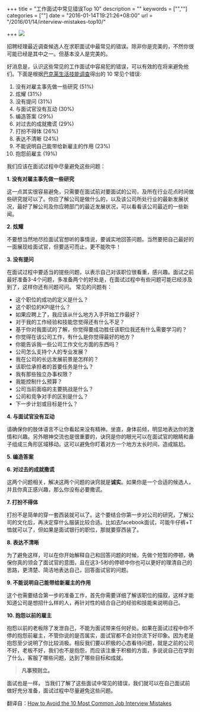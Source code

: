 +++
title = "工作面试中常见错误Top 10"
description = ""
keywords = ["",""]
categories = [""]
date = "2016-01-14T19:21:26+08:00"
url = "/2016/01/14/interview-mistakes-top10/"

+++
 ![](http://i.imgur.com/yy3XdzO.jpg)

招聘经理最近调查候选人在求职面试中最常见的错误。除非你是完美的，不然你很可能已经是其中之一。但基本没人是完美的。<!--more-->

好消息是，认识这些常见的工作面试中容易犯的错误，可以有效的在将来避免他们。下面是根据[巴克莱生活技能调查](http://www.newsroom.barclays.com/r/3281/underprepared_brits_brag_their_way_out_of_job_prospects)得出的 10 常见个错误:

1. 没有对雇主事先做一些研究 (51%)
1. 炫耀 (31%)
1. 没有提问 (31%)
1. 与面试官没有互动 (30%)
1. 编造答案 (29%)
1. 对过去的成就撒谎 (29%)
1. 打扮不得体 (26%)
1. 表达不清晰 (24%)
1. 不能说明自己能带给新雇主的作用 (23%)
1. 抱怨前雇主 (19%)

我们应该在面试过程中尽量避免这些问题：


**1. 没有对雇主事先做一些研究**

这一点其实很容易避免，只需要在面试前对要面试的公司，及所在行业花点时间做些研究就可以了。你应了解公司是做什么的，以及该公司所处行业的最新发展状况，最好了解公司及你应聘部门的最近发展状况，可以看看该公司最近的一些新闻。

**2. 炫耀**

不要想当然地尽捡面试官想听的事情说，要诚实地回答问题。当然要把自己最好的一面展现给面试官，但要适可而止，更不能吹牛！

**3. 没有提问**

在面试过程中要适当的提些问题，以表示自己对该职位很看重，感兴趣。面试之前最好准备3-4个问题，多准备两个的好处是，在面试过程中有些问题可能已经涉及到了，这样你还有问题可问。
常见的问题有：

- 这个职位的成功的定义是什么？
- 这个职位的KPI是什么？
- 如果应聘上了，我应该从什么地方入手开始工作最好？
- 对于我的工作经验和技能您觉得还有什么不足？
- 基于你对我面试的了解，你觉得要成功胜任该职位我还有什么需要学习的？
- 你觉得在该公司工作，有什么是你觉得最好的地方？
- 你能告诉我一些公司工作文化方面的东西吗？
- 公司怎么支持个人的专业发展？
- 我在公司的长远发展前景是怎样的？
- 该职位承担者的首要任务是什么？
- 我有那些独立办事权限？
- 我能控制什么预算？
- 公司当前面临的主要挑战是什么？
- 公司和竞争对手的区别是什么？
- 下一步计划或目标是什么？

**4. 与面试官没有互动**

请确保你的肢体语言不让你看起来没有精神。坐直，身体前倾，明显地表达你的激情和兴趣。另外眼神交流也是很重要的，诀窍是你的眼光可以在面试官的眼睛和鼻子组成三角形区域移动。这可以避免你盯着对方一个地方太长时间，造成尴尬。

**5. 编造答案** 

**6. 对过去的成就撒谎**

这两个问题相关，解决这两个问题的诀窍就是**诚实**。如果你是一个合适的候选人，并且你真正感兴趣，那么你没有必要撒谎。


**7. 打扮不得体**

打扮不是简单的穿一套西装就可以了。这个要结合你第一步对公司的研究，了解公司的文化后，再决定穿什么服装比较合适。比如去facebook面试，可能牛仔裤+T恤就可以了，但如果是面试银行的职位，那就要穿西装了。

**8. 表达不清晰** 

为了避免这样，可以在你开始解释自己和回答问题的时候，先做个短暂的停顿，确保你真的领会了面试官的意图，且在这3-5秒的停顿中你也可以更好的理清自己的思路，更清楚、简洁地表达自己，回答面试官的问题。


**9. 不能说明自己能带给新雇主的作用** 

这个也需要结合第一步的准备工作，首先你需要详细了解该职位的描叙，这样才能知道公司是想招什么样的人，再针对性的结合自己的经验和技能来说明自己。


**10. 抱怨以前的雇主**

抱怨以前的老板除了发泄自己，不能为面试带来任何好处。如果在面试过程中你不停的抱怨前雇主，不管你说的是否属实，面试官都不会对你流下好印象。因为老是抱怨至少说明了你比较消极。相反我们要以积极的心态看待问题，就是之前的公司不好，老板不好，我们也不是抱怨，而应该注重于积极的方面，多说说自己在学到了什么，客服了哪些问题，达到了哪些目标和成就。



> **凡事预则立。**

面试也是一样， 当我们了解了这些面试中常见的错误，我们就可以在自己面试前做好充分准备，面试过程中尽量避免这些问题。


翻译自：[How to Avoid the 10 Most Common Job Interview Mistakes ](http://blog.startupcvs.com/2016/01/07/avoid-10-common-job-interview-mistakes/?utm_source=hackernews&utm_medium=social&utm_campaign=mistakes07012016)
